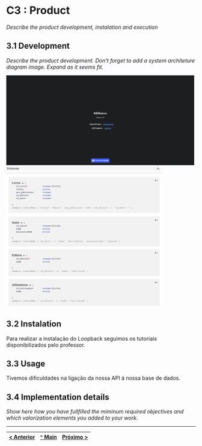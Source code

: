 # C3 : Product

_Describe the product development, instalation and execution_

## 3.1 Development

_Describe the product development. Don't forget to add a system architeture diagram image. Expand as it seems fit._

![System architecture](images/localhost.png)
![System architecture](images/schemas.png)

## 3.2 Instalation

Para realizar a instalação do Loopback seguimos os tutoriais disponibilizados pelo professor.

## 3.3 Usage

Tivemos dificuldades na ligação da nossa API á nossa base de dados.

## 3.4 Implementation details

_Show here how you have fullfilled the miminum required objectives and which valorization elements you added to your work._


---
[< Anterior](c2.md) | [^ Main](../../../) | [Próximo >](c4.md)
:--- | :---: | ---: 